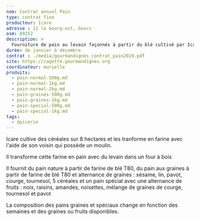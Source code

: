```yaml
---
nom: Contrat annuel Pain
type: contrat fixe
producteur: Icare
adresse : 11 le bourg-est, Gours
osm: 89252
description: >
  Fourniture de pain au levain façonnés à partir du blé cultivé par Icare en agriculture biologique et transformé au moulin voisin
durée: de janvier à décembre
contrat : ./media/gourmandignes_contrat_pain2019.pdf
site: https://cagette.gourmandignes.org
coordinateur: murielle
produits:
  - pain-normal-500g.md
  - pain-normal-1kg.md
  - pain-normal-2kg.md
  - pain-graines-500g.md
  - pain-graines-1kg.md
  - pain-special-500g.md
  - pain-special-1kg.md
tags:
  - épicerie
---
```


Icare cultive des céréales sur 8 hectares et les tranforme en farine avec l'aide de son voisin qui possède un moulin.

Il transforme cette farine en pain avec du levain dans un four à bois

Il fournit du pain nature à partir de farine de blé T80, du pain aux graines à partir de farine de blé T80 et alternance de graines : sésame, lin, pavot, courge, tournesol, 5 céréales et un pain spécial avec une alternance de fruits : noix, raisins, amandes, noisettes, mélange de graines de courge, tournesol et pavot

La composition des pains graines et spéciaux change en fonction des semaines et des graines ou fruits disponibles.